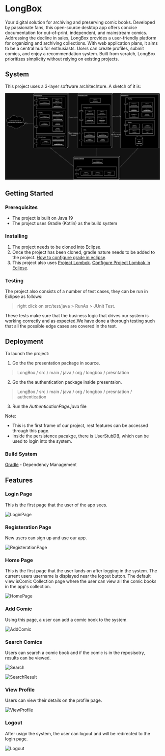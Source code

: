 # LongBox

Your digital solution for archiving and preserving comic books. Developed by passionate fans, this open-source desktop app offers concise documentation for out-of-print, independent, and mainstream comics. Addressing the decline in sales, LongBox provides a user-friendly platform for organizing and archiving collections. With web application plans, it aims to be a central hub for enthusiasts. Users can create profiles, submit comics, and enjoy a recommendation system. Built from scratch, LongBox prioritizes simplicity without relying on existing projects.

## System 

This project uses a 3-layer software architechture. A sketch of it is:

![architectural-diagram.png](architectural-diagram.png)

## Getting Started

### Prerequisites

- The project is built on Java 19
- The project uses Gradle (Kotlin) as the build system

### Installing

1. The project needs to be cloned into Eclipse.
2. Once the project has been cloned, gradle nature needs to be added to the project. [How to configure grade in eclipse](https://www.vogella.com/tutorials/EclipseGradle/article.html#add-gradle-support-to-existing-eclipse-project).
3. This project also uses [Project Lombok](https://www.baeldung.com/intro-to-project-lombok). [Configure Project Lombok in Eclipse](https://stackoverflow.com/a/65949629).

### Testing

The project also consists of a number of test cases, they can be run in Eclipse as follows: 
> right click on src/test/java > RunAs > JUnit Test.

These tests make sure that the business logic that drives our system is working correctly and as expected.We have done a thorough testing such that all the possible edge cases are covered in the test.

## Deployment

To launch the project:
1. Go the the presentation package in source.
> LongBox / src / main / java / org / longbox / presntation
2. Go the the authentication package inside presentaion.
> LongBox / src / main / java / org / longbox / presntation / authentication
3. Run the _AuthenticationPage.java_ file

Note:
* This is the first frame of our project, rest features can be accessed through this page.
* Inside the persistence pacakge, there is UserStubDB, which can be used to login into the system.

### Build System

[Gradle](https://kotlinlang.org/docs/gradle.html) - Dependency Management

## Features

### Login Page

This is the first page that the user of the app sees. 

![LoginPage](https://github.com/Hashir-Jamil/LongBox/assets/90640849/94401b5a-5f2c-4d81-9f5d-d589ad11110d)

### Registeration Page

New users can sign up and use our app.

![RegisterationPage](https://github.com/Hashir-Jamil/LongBox/assets/90640849/11a86db2-66d6-4859-886a-b7606b660fec)

### Home Page

This is the first page that the user lands on after logging in the system. The current users username is displayed near the logout button.
The default view isComic Collection page where the user can view all the comic books in the app's collection.

![HomePage](https://github.com/Hashir-Jamil/LongBox/assets/90640849/c063eaf4-0cde-4391-b8f7-1596911e065d)

### Add Comic

Using this page, a user can add a comic book to the system.

![AddComic](https://github.com/Hashir-Jamil/LongBox/assets/90640849/213fa1c6-a094-4452-ba64-68dfd3fc5b57)

### Search Comics

Users can search a comic book and if the comic is in the reposisotry, results can be viewed.

![Search](https://github.com/Hashir-Jamil/LongBox/assets/90640849/e789b6c6-2fc4-49c0-b3bc-f68449c71919)

![SearchResult](https://github.com/Hashir-Jamil/LongBox/assets/90640849/3862fcc3-c012-4bb8-8344-8738d351bbd1)

### View Profile

Users can view their details on the profile page.

![ViewProfile](https://github.com/Hashir-Jamil/LongBox/assets/90640849/fad928eb-62cc-4983-9fed-c6845c5c25f0)

### Logout

After usign the system, the user can logout and will be redirected to the login page.

![Logout](https://github.com/Hashir-Jamil/LongBox/assets/90640849/524cf536-87cb-45e4-baa7-42e1e5f3523b)
